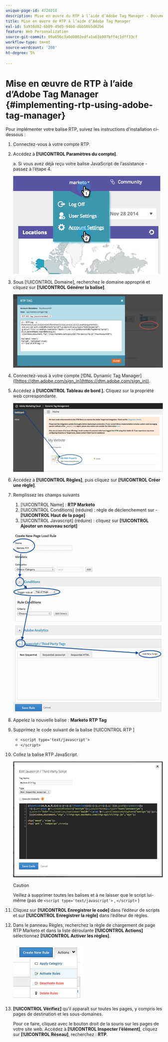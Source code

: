 ```yaml
---
unique-page-id: 4720218
description: Mise en œuvre du RTP à l’aide d’Adobe Tag Manager - Documents Marketo - Documentation du produit
title: Mise en œuvre de RTP à l’aide d’Adobe Tag Manager
exl-id: 5a938d02-6b09-45d5-94b0-dbb50b5d62b6
feature: Web Personalization
source-git-commit: 09a656c3a0d0002edfa1a61b987bff4c1dff33cf
workflow-type: tm+mt
source-wordcount: '208'
ht-degree: 5%

---
```


# Mise en œuvre de RTP à l’aide d’Adobe Tag Manager {#implementing-rtp-using-adobe-tag-manager}

Pour implémenter votre balise RTP, suivez les instructions d’installation ci-dessous :

1. Connectez-vous à votre compte RTP.

1. Accédez à **[!UICONTROL Paramètres du compte]**.

   a. Si vous avez déjà reçu votre balise JavaScript de l’assistance - passez à l’étape 4.

   ![](assets/image2014-11-30-15-3a19-3a21-4.png)

1. Sous [!UICONTROL Domaine], recherchez le domaine approprié et cliquez sur **[!UICONTROL Générer la balise]**.

   ![](assets/image2014-11-30-15-3a20-3a17-4.png)

1. Connectez-vous à votre compte [!DNL Dynamic Tag Manager] ([https://dtm.adobe.com/sign_in](https://dtm.adobe.com/sign_in)).

1. Accédez à **[!UICONTROL Tableau de bord ].** Cliquez sur la propriété web correspondante.

   ![](assets/image2014-12-3-17-3a58-3a17.png)

1. Accédez à **[!UICONTROL Règles]**, puis cliquez sur **[!UICONTROL Créer une règle]**.

1. Remplissez les champs suivants

   1. [!UICONTROL Name] : **RTP Marketo**
   1. [!UICONTROL Conditions] (réduire) : règle de déclenchement sur - **[!UICONTROL Haut de la page]**
   1. [!UICONTROL Javascript] (réduire) : cliquez sur **[!UICONTROL Ajouter un nouveau script]**

   ![](assets/image2014-12-3-17-3a59-3a40.png)

1. Appelez la nouvelle balise : **Marketo RTP Tag**

1. Supprimez le code suivant de la balise [!UICONTROL  RTP ]

   * `<script type='text/javascript'>`
   * `</script>`

1. Collez la balise RTP JavaScript.

   ![](assets/image2014-12-3-18-3a3-3a45.png)

   >[!CAUTION]
   >
   >Veillez à supprimer toutes les balises et à ne laisser que le script lui-même (pas de `<script type='text/javascript'>` , `</script>` )

1. Cliquez sur **[!UICONTROL Enregistrer le code]** dans l’éditeur de scripts et sur **[!UICONTROL Enregistrer la règle]** dans l’éditeur de règles.

1. Dans le panneau Règles, recherchez la règle de chargement de page RTP Marketo et dans la liste déroulante **[!UICONTROL Actions]** sélectionnez **[!UICONTROL Activer les règles]**.

   ![](assets/image2014-12-3-18-3a4-3a14.png)

1. **[!UICONTROL Vérifiez]** qu’il apparaît sur toutes les pages, y compris les pages de destination et les sous-domaines.

   Pour ce faire, cliquez avec le bouton droit de la souris sur les pages de votre site web. Accédez à **[!UICONTROL Inspecter l’élément]**, cliquez sur **[!UICONTROL Réseau]**, recherchez : **RTP**.
